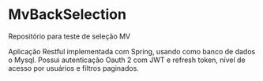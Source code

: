 # MvBackSelection
Repositório para teste de seleção MV

Aplicação Restful implementada com Spring, usando como banco de dados o Mysql. Possui autenticação Oauth 2 com JWT e refresh token, nível de acesso por usuários e filtros paginados. 
